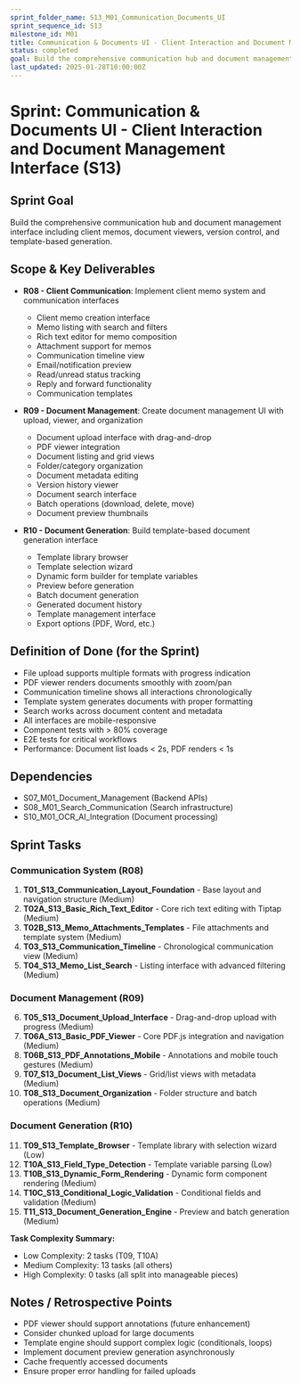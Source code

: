 ```yaml
---
sprint_folder_name: S13_M01_Communication_Documents_UI
sprint_sequence_id: S13
milestone_id: M01
title: Communication & Documents UI - Client Interaction and Document Management Interface
status: completed
goal: Build the comprehensive communication hub and document management interface including client memos, document viewers, version control, and template-based generation.
last_updated: 2025-01-28T10:00:00Z
---
```


# Sprint: Communication & Documents UI - Client Interaction and Document Management Interface (S13)

## Sprint Goal
Build the comprehensive communication hub and document management interface including client memos, document viewers, version control, and template-based generation.

## Scope & Key Deliverables
- **R08 - Client Communication**: Implement client memo system and communication interfaces
  - Client memo creation interface
  - Memo listing with search and filters
  - Rich text editor for memo composition
  - Attachment support for memos
  - Communication timeline view
  - Email/notification preview
  - Read/unread status tracking
  - Reply and forward functionality
  - Communication templates

- **R09 - Document Management**: Create document management UI with upload, viewer, and organization
  - Document upload interface with drag-and-drop
  - PDF viewer integration
  - Document listing and grid views
  - Folder/category organization
  - Document metadata editing
  - Version history viewer
  - Document search interface
  - Batch operations (download, delete, move)
  - Document preview thumbnails

- **R10 - Document Generation**: Build template-based document generation interface
  - Template library browser
  - Template selection wizard
  - Dynamic form builder for template variables
  - Preview before generation
  - Batch document generation
  - Generated document history
  - Template management interface
  - Export options (PDF, Word, etc.)

## Definition of Done (for the Sprint)
- File upload supports multiple formats with progress indication
- PDF viewer renders documents smoothly with zoom/pan
- Communication timeline shows all interactions chronologically
- Template system generates documents with proper formatting
- Search works across document content and metadata
- All interfaces are mobile-responsive
- Component tests with > 80% coverage
- E2E tests for critical workflows
- Performance: Document list loads < 2s, PDF renders < 1s

## Dependencies
- S07_M01_Document_Management (Backend APIs)
- S08_M01_Search_Communication (Search infrastructure)
- S10_M01_OCR_AI_Integration (Document processing)

## Sprint Tasks

### Communication System (R08)
1. **T01_S13_Communication_Layout_Foundation** - Base layout and navigation structure (Medium)
2. **T02A_S13_Basic_Rich_Text_Editor** - Core rich text editing with Tiptap (Medium)
3. **T02B_S13_Memo_Attachments_Templates** - File attachments and template system (Medium)
4. **T03_S13_Communication_Timeline** - Chronological communication view (Medium)
5. **T04_S13_Memo_List_Search** - Listing interface with advanced filtering (Medium)

### Document Management (R09)
6. **T05_S13_Document_Upload_Interface** - Drag-and-drop upload with progress (Medium)
7. **T06A_S13_Basic_PDF_Viewer** - Core PDF.js integration and navigation (Medium)
8. **T06B_S13_PDF_Annotations_Mobile** - Annotations and mobile touch gestures (Medium)
9. **T07_S13_Document_List_Views** - Grid/list views with metadata (Medium)
10. **T08_S13_Document_Organization** - Folder structure and batch operations (Medium)

### Document Generation (R10)
11. **T09_S13_Template_Browser** - Template library with selection wizard (Low)
12. **T10A_S13_Field_Type_Detection** - Template variable parsing (Low)
13. **T10B_S13_Dynamic_Form_Rendering** - Dynamic form component rendering (Medium)
14. **T10C_S13_Conditional_Logic_Validation** - Conditional fields and validation (Medium)
15. **T11_S13_Document_Generation_Engine** - Preview and batch generation (Medium)

**Task Complexity Summary:**
- Low Complexity: 2 tasks (T09, T10A)
- Medium Complexity: 13 tasks (all others)
- High Complexity: 0 tasks (all split into manageable pieces)

## Notes / Retrospective Points
- PDF viewer should support annotations (future enhancement)
- Consider chunked upload for large documents
- Template engine should support complex logic (conditionals, loops)
- Implement document preview generation asynchronously
- Cache frequently accessed documents
- Ensure proper error handling for failed uploads